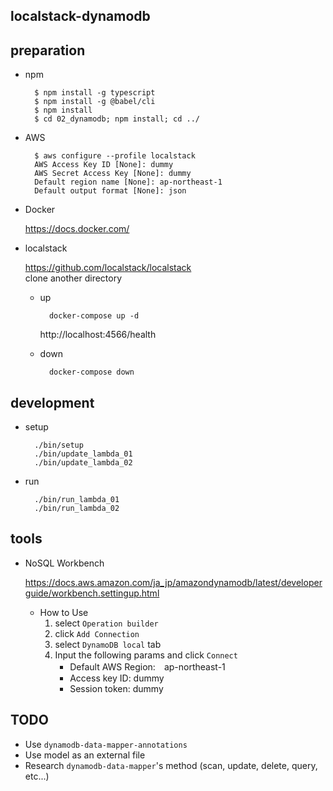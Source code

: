 ## localstack-dynamodb

## preparation

* npm

        $ npm install -g typescript
        $ npm install -g @babel/cli
        $ npm install
        $ cd 02_dynamodb; npm install; cd ../

* AWS

        $ aws configure --profile localstack
        AWS Access Key ID [None]: dummy
        AWS Secret Access Key [None]: dummy
        Default region name [None]: ap-northeast-1
        Default output format [None]: json

* Docker 

    https://docs.docker.com/

* localstack

    https://github.com/localstack/localstack  
    clone another directory

    * up
    
            docker-compose up -d

        http://localhost:4566/health
    
    * down
    
            docker-compose down

## development
* setup
    
        ./bin/setup
        ./bin/update_lambda_01
        ./bin/update_lambda_02

* run

        ./bin/run_lambda_01
        ./bin/run_lambda_02

## tools

* NoSQL Workbench

    https://docs.aws.amazon.com/ja_jp/amazondynamodb/latest/developerguide/workbench.settingup.html

    * How to Use
        1. select `Operation builder`
        2. click `Add Connection`
        3. select `DynamoDB local` tab
        4. Input the following params and click `Connect`
            * Default AWS Region:　ap-northeast-1
            * Access key ID: dummy
            * Session token: dummy

## TODO

* Use `dynamodb-data-mapper-annotations`
* Use model as an external file
* Research `dynamodb-data-mapper`'s method (scan, update, delete, query, etc...)
